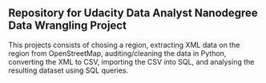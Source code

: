 ## Repository for Udacity Data Analyst Nanodegree Data Wrangling Project

This projects consists of chosing a region, extracting XML data on the region from OpenStreetMap, auditing/cleaning the data in Python, converting the XML to CSV, importing the CSV into SQL, and analysing the resulting dataset using SQL queries.
